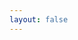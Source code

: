 ```yaml
---
layout: false
---
```


<div ref="el" class="flex h-4 flex-col justify-center px-6 pb-5"></div>

<script setup lang="ts">
import { useStyleTag } from '@vueuse/core'
import { onMounted, ref } from 'vue'
import { OhVueIcon as VIcon, addIcons } from 'oh-vue-icons'
import { createApp } from 'whyframe:app'

import dsfrStyles from '@gouvfr/dsfr/dist/dsfr.min.css?inline'
import dsfrIcons from '@gouvfr/dsfr/dist/utility/icons/icons.min.css?inline'

import * as icons from '../src/icons'

addIcons(Object.values(icons))

useStyleTag(dsfrStyles, { id: 'dsfr' })
useStyleTag(dsfrIcons, { id: 'dsfr-icons' })

const el = ref<HTMLDivElement>()

onMounted(() => {
  if (!el.value || !window.frameElement) return
  document.documentElement.classList.add('vp-raw')
  createApp(el.value)
  ;(window.frameElement as HTMLIFrameElement).style.visibility = 'visible'
})
</script>

